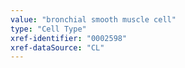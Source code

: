 ```yaml
---
value: "bronchial smooth muscle cell"
type: "Cell Type"
xref-identifier: "0002598"
xref-dataSource: "CL"
---
```

